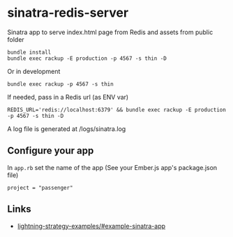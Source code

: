 # sinatra-redis-server

Sinatra app to serve index.html page from Redis and assets from public folder

    bundle install
    bundle exec rackup -E production -p 4567 -s thin -D

Or in development

    bundle exec rackup -p 4567 -s thin

If needed, pass in a Redis url (as ENV var)

    REDIS_URL='redis://localhost:6379' && bundle exec rackup -E production -p 4567 -s thin -D

A log file is generated at /logs/sinatra.log

## Configure your app

In `app.rb` set the name of the app (See your Ember.js app's package.json file)

    project = "passenger"

## Links

- [lightning-strategy-examples/#example-sinatra-app]

[lightning-strategy-examples/#example-sinatra-app]: http://ember-cli-deploy.github.io/ember-cli-deploy/docs/v0.6.x/lightning-strategy-examples/#example-sinatra-app
